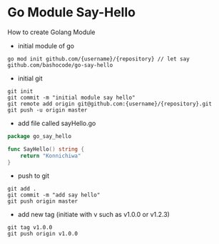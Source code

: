 # Go Module Say-Hello

How to create Golang Module

- initial module of go
```
go mod init github.com/{username}/{repository} // let say github.com/bashocode/go-say-hello
```
- initial git
```
git init
git commit -m "initial module say hello"
git remote add origin git@github.com:{username}/{repository}.git
git push -u origin master
```
- add file called sayHello.go
```go
package go_say_hello

func SayHello() string {
	return "Konnichiwa"
}

```
- push to git
```
git add .
git commit -m "add say hello"
git push origin master
```
- add new tag (initiate with v such as v1.0.0 or v1.2.3)
```
git tag v1.0.0
git push origin v1.0.0
```
